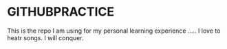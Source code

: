 # GITHUBPRACTICE
This is the repo I am using for my personal learning experience .....
I love to heatr songs.
I will conquer.